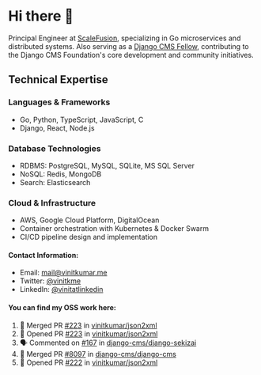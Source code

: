 # Hi there 👋

Principal Engineer at [ScaleFusion](https://scalefusion.com/), specializing in Go microservices and distributed systems. Also serving as a [Django CMS Fellow](https://www.django-cms.org/en/blog/2024/11/07/welcoming-vinit-kumar-as-the-newest-django-cms-fellow/), contributing to the Django CMS Foundation's core development and community initiatives.

## Technical Expertise

### Languages & Frameworks

- Go, Python, TypeScript, JavaScript, C
- Django, React, Node.js

### Database Technologies
- RDBMS: PostgreSQL, MySQL, SQLite, MS SQL Server
- NoSQL: Redis, MongoDB
- Search: Elasticsearch

### Cloud & Infrastructure
- AWS, Google Cloud Platform, DigitalOcean
- Container orchestration with Kubernetes & Docker Swarm
- CI/CD pipeline design and implementation


#### Contact Information:

- Email: <a href="mailto:mail@vinitkumar.me">mail@vinitkumar.me</a>
- Twitter: [@vinitkme](https://twitter.com/vinitkme)
- LinkedIn: [@vinitatlinkedin](https://www.linkedin.com/in/vinitatlinkedin/)  

#### You can find my OSS work here:

<!--START_SECTION:activity-->
1. 🎉 Merged PR [#223](https://github.com/vinitkumar/json2xml/pull/223) in [vinitkumar/json2xml](https://github.com/vinitkumar/json2xml)
2. 💪 Opened PR [#223](https://github.com/vinitkumar/json2xml/pull/223) in [vinitkumar/json2xml](https://github.com/vinitkumar/json2xml)
3. 🗣 Commented on [#167](https://github.com/django-cms/django-sekizai/pull/167#issuecomment-2547955238) in [django-cms/django-sekizai](https://github.com/django-cms/django-sekizai)
4. 🎉 Merged PR [#8097](https://github.com/django-cms/django-cms/pull/8097) in [django-cms/django-cms](https://github.com/django-cms/django-cms)
5. 💪 Opened PR [#222](https://github.com/vinitkumar/json2xml/pull/222) in [vinitkumar/json2xml](https://github.com/vinitkumar/json2xml)
<!--END_SECTION:activity-->
